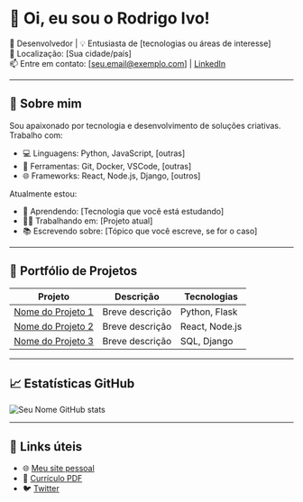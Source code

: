 # 👋 Oi, eu sou o Rodrigo Ivo!

🎯 Desenvolvedor | 💡 Entusiasta de [tecnologias ou áreas de interesse]  
📍 Localização: [Sua cidade/país]  
📫 Entre em contato: [seu.email@exemplo.com] | [LinkedIn](https://linkedin.com/in/seu-usuario)

---

## 🚀 Sobre mim

Sou apaixonado por tecnologia e desenvolvimento de soluções criativas. Trabalho com:

- 💻 Linguagens: Python, JavaScript, [outras]
- 🔧 Ferramentas: Git, Docker, VSCode, [outras]
- 🌐 Frameworks: React, Node.js, Django, [outros]

Atualmente estou:

- 🧠 Aprendendo: [Tecnologia que você está estudando]
- 👨‍💻 Trabalhando em: [Projeto atual]
- 📚 Escrevendo sobre: [Tópico que você escreve, se for o caso]

---

## 🧰 Portfólio de Projetos

| Projeto | Descrição | Tecnologias |
|--------|-----------|-------------|
| [Nome do Projeto 1](link-do-repo) | Breve descrição | Python, Flask |
| [Nome do Projeto 2](link-do-repo) | Breve descrição | React, Node.js |
| [Nome do Projeto 3](link-do-repo) | Breve descrição | SQL, Django |

---

## 📈 Estatísticas GitHub

![Seu Nome GitHub stats](https://github-readme-stats.vercel.app/api?username=seu-usuario&show_icons=true&theme=default)

---

## 📎 Links úteis

- 🌐 [Meu site pessoal](https://seudominio.com)
- 📄 [Currículo PDF](link-do-pdf)
- 🐦 [Twitter](https://twitter.com/seu_usuario)
